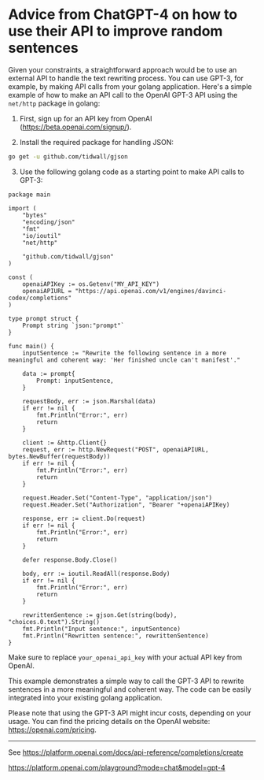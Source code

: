 # Advice from ChatGPT-4 on how to use their API to improve random sentences

Given your constraints, a straightforward approach would be to use an external API to handle the text rewriting process. You can use GPT-3, for example, by making API calls from your golang application. Here's a simple example of how to make an API call to the OpenAI GPT-3 API using the `net/http` package in golang:

1. First, sign up for an API key from OpenAI (https://beta.openai.com/signup/).

2. Install the required package for handling JSON:

```bash
go get -u github.com/tidwall/gjson
```

3. Use the following golang code as a starting point to make API calls to GPT-3:

```golang
package main

import (
	"bytes"
	"encoding/json"
	"fmt"
	"io/ioutil"
	"net/http"

	"github.com/tidwall/gjson"
)

const (
	openaiAPIKey := os.Getenv("MY_API_KEY")
	openaiAPIURL = "https://api.openai.com/v1/engines/davinci-codex/completions"
)

type prompt struct {
	Prompt string `json:"prompt"`
}

func main() {
	inputSentence := "Rewrite the following sentence in a more meaningful and coherent way: 'Her finished uncle can't manifest'."

	data := prompt{
		Prompt: inputSentence,
	}

	requestBody, err := json.Marshal(data)
	if err != nil {
		fmt.Println("Error:", err)
		return
	}

	client := &http.Client{}
	request, err := http.NewRequest("POST", openaiAPIURL, bytes.NewBuffer(requestBody))
	if err != nil {
		fmt.Println("Error:", err)
		return
	}

	request.Header.Set("Content-Type", "application/json")
	request.Header.Set("Authorization", "Bearer "+openaiAPIKey)

	response, err := client.Do(request)
	if err != nil {
		fmt.Println("Error:", err)
		return
	}

	defer response.Body.Close()

	body, err := ioutil.ReadAll(response.Body)
	if err != nil {
		fmt.Println("Error:", err)
		return
	}

	rewrittenSentence := gjson.Get(string(body), "choices.0.text").String()
	fmt.Println("Input sentence:", inputSentence)
	fmt.Println("Rewritten sentence:", rewrittenSentence)
}
```

Make sure to replace `your_openai_api_key` with your actual API key from OpenAI.

This example demonstrates a simple way to call the GPT-3 API to rewrite sentences in a more meaningful and coherent way. The code can be easily integrated into your existing golang application.

Please note that using the GPT-3 API might incur costs, depending on your usage. You can find the pricing details on the OpenAI website: https://openai.com/pricing.

-----------------------------------------

See https://platform.openai.com/docs/api-reference/completions/create

https://platform.openai.com/playground?mode=chat&model=gpt-4